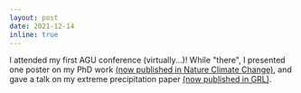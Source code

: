 ```yaml
---
layout: post
date: 2021-12-14
inline: true
---
```


I attended my first AGU conference (virtually...)! While "there", I presented one poster on my PhD work [(now published in Nature Climate Change)](https://www.researchsquare.com/article/rs-1015938/v1?redirect=/article/rs-1015938), and gave a talk on my extreme precipitation paper [(now published in GRL)](https://agupubs.onlinelibrary.wiley.com/doi/10.1029/2021GL096531).
